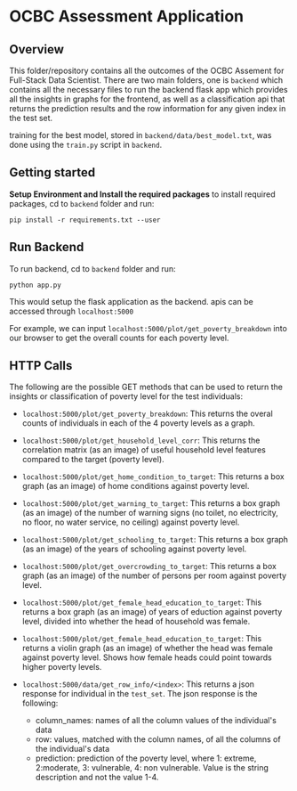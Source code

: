 # OCBC Assessment Application

## Overview

This folder/repository contains all the outcomes of the OCBC Assement for Full-Stack Data Scientist. There are two main folders, one is `backend` which contains all the necessary files to run the backend flask app which provides all the insights in graphs for the frontend, as well as a classification api that returns the prediction results and the row information for any given index in the test set.

training for the best model, stored in `backend/data/best_model.txt`, was done using the `train.py` script in `backend`.

## Getting started

**Setup Environment and Install the required packages**
to install required packages, cd to `backend` folder and run:

`pip install -r requirements.txt --user`

## Run Backend

To run backend, cd to `backend` folder and run:

```
python app.py
```

This would setup the flask application as the backend. apis can be accessed through `localhost:5000`

For example, we can input `localhost:5000/plot/get_poverty_breakdown` into our browser to get the overall counts for each poverty level.

## HTTP Calls

The following are the possible GET methods that can be used to return the insights or classification of poverty level for the test individuals:

- `localhost:5000/plot/get_poverty_breakdown`: This returns the overal counts of individuals in each of the 4 poverty levels as a graph.

- `localhost:5000/plot/get_household_level_corr`: This returns the correlation matrix (as an image) of useful household level features compared to the target (poverty level).

- `localhost:5000/plot/get_home_condition_to_target`: This returns a box graph (as an image) of home conditions against poverty level.

- `localhost:5000/plot/get_warning_to_target`: This returns a box graph (as an image) of the number of warning signs (no toilet, no electricity, no floor, no water service, no ceiling) against poverty level.

- `localhost:5000/plot/get_schooling_to_target`: This returns a box graph (as an image) of the years of schooling against poverty level.

- `localhost:5000/plot/get_overcrowding_to_target`: This returns a box graph (as an image) of the number of persons per room against poverty level.

- `localhost:5000/plot/get_female_head_education_to_target`: This returns a box graph (as an image) of years of eduction against poverty level, divided into whether the head of household was female.

- `localhost:5000/plot/get_female_head_education_to_target`: This returns a violin graph (as an image) of whether the head was female against poverty level. Shows how female heads could point towards higher poverty levels.

- `localhost:5000/data/get_row_info/<index>`: This returns a json response for individual <index> in the `test_set`. The json response is the following:
  - column_names: names of all the column values of the individual's data
  - row: values, matched with the column names, of all the columns of the individual's data
  - prediction: prediction of the poverty level, where 1: extreme, 2:moderate, 3: vulnerable, 4: non vulnerable. Value is the string description and not the value 1-4.
